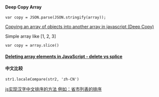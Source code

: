 #### Deep Copy Array

`var copy = JSON.parse(JSON.stringify(array));`

[Copying an array of objects into another array in javascript (Deep Copy)](https://stackoverflow.com/questions/28482593/copying-an-array-of-objects-into-another-array-in-javascript-deep-copy/28482763#28482763)

Simple array like [1, 2, 3]

`var copy = array.slice()`


#### [Deleting array elements in JavaScript - delete vs splice](https://stackoverflow.com/questions/500606/deleting-array-elements-in-javascript-delete-vs-splice)

#### 中文比较

`str1.localeCompare(str2, 'zh-CN')`

[js实现汉字中文排序的方法 例如：省市列表的排序](https://www.cnblogs.com/weblff/p/9051608.html)